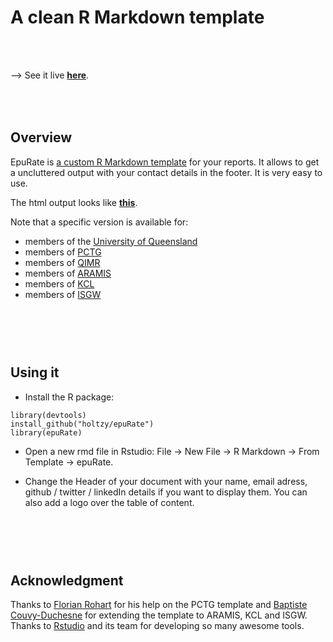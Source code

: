    A clean R Markdown template
===================

<br>
<br>

--> See it live [**here**](https://holtzy.github.io/epuRate/).


<br><br>
Overview
--------
EpuRate is [a custom R Markdown template](https://holtzy.github.io/epuRate/) for your reports. It allows to get a uncluttered output with your contact details in the footer. It is very easy to use.

The html output looks like [**this**](https://holtzy.github.io/epuRate/).

Note that a specific version is available for:

- members of the [University of Queensland](https://holtzy.github.io/epuRate/uq.html)
- members of [PCTG](https://holtzy.github.io/epuRate/pctg.html)
- members of [QIMR](https://holtzy.github.io/epuRate/qimr.html)
- members of [ARAMIS](https://holtzy.github.io/epuRate/aramis.html)
- members of [KCL](https://holtzy.github.io/epuRate/kcl.html)
- members of [ISGW](https://holtzy.github.io/epuRate/isgw.html)


<br><br><br>
Using it
--------

- Install the R package:
```
library(devtools)
install_github("holtzy/epuRate")
library(epuRate)
```
- Open a new rmd file in Rstudio: File -> New File -> R Markdown -> From Template -> epuRate.

- Change  the Header of your document with your name, email adress, github / twitter / linkedIn details if you want to display them. You can also add a logo over the table of content.




<br><br><br>
Acknowledgment
--------
Thanks to [Florian Rohart](http://florian.rohart.free.fr/Professional_page/Home.html) for his help on the PCTG template and [Baptiste Couvy-Duchesne](https://github.com/baptisteCD) for extending the template to ARAMIS, KCL and ISGW. Thanks to [Rstudio](https://www.rstudio.com) and its team for developing so many awesome tools.
